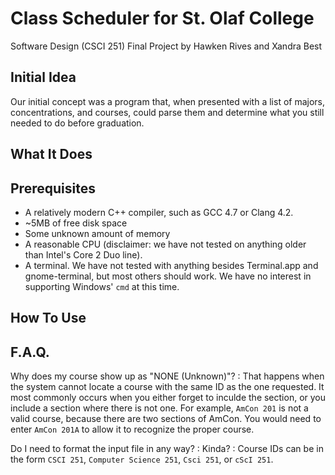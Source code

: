 # Class Scheduler for St. Olaf College
Software Design (CSCI 251) Final Project by Hawken Rives and Xandra Best

## Initial Idea
Our initial concept was a program that, when presented with a list of majors, concentrations, and courses, could parse them and determine what you still needed to do before graduation.

## What It Does

## Prerequisites
- A relatively modern C++ compiler, such as GCC 4.7 or Clang 4.2.
- ~5MB of free disk space
- Some unknown amount of memory
- A reasonable CPU (disclaimer: we have not tested on anything older than Intel's Core 2 Duo line).
- A terminal. We have not tested with anything besides Terminal.app and gnome-terminal, but most others should work. We have no interest in supporting Windows' `cmd` at this time.

## How To Use

## F.A.Q.

Why does my course show up as "NONE (Unknown)"?
: That happens when the system cannot locate a course with the same ID as the one requested. It most commonly occurs when you either forget to inculde the section, or you include a section where there is not one. For example, `AmCon 201` is not a valid course, because there are two sections of AmCon. You would need to enter `AmCon 201A` to allow it to recognize the proper course.

Do I need to format the input file in any way?
: Kinda?
: Course IDs can be in the form `CSCI 251`, `Computer Science 251`, `Csci 251`, or `cScI 251`. 